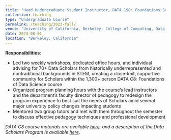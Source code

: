 ```yaml
---
title: "Head Undergraduate Student Instructor, DATA 198: Foundations Scholars (_Fall 2023_)"
collection: teaching
type: "Undergraduate Course"
permalink: /teaching/2023-fall/
venue: "University of California, Berkeley: College of Computing, Data Science, and Society (CDSS)"
date: 2023-08-01
location: "Berkeley, California"
---
```


__Responsibilities__:
- Led two weekly workshops, dedicated office hours, and individual advising for 70+ Data Scholars from historically underrepresented and nontraditional backgrounds in STEM, creating a close-knit, supportive community for Scholars within the 1,300+ person DATA C8: Foundations of Data Science course
- Organized program planning hours with the course’s lead instructors and the department’s faculty director of pedagogy to redesign the program experience to best suit the needs of Scholars amid several major university policy changes impacting students
- Mentored two group tutors and met with them throughout the semester to discuss effective pedagogy techniques and professional development

_DATA C8 course materials are available [here](http://www.data8.org/fa23/), and a description of the Data Scholars Program is available [here](https://data.berkeley.edu/academics/campus-resources/data-scholars)._
